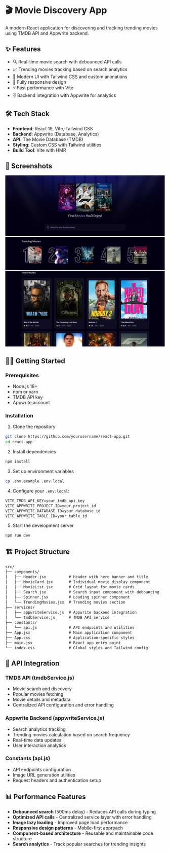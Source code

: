 # 🎬 Movie Discovery App

A modern React application for discovering and tracking trending movies using TMDB API and Appwrite backend.

## ✨ Features

- 🔍 Real-time movie search with debounced API calls
- 📈 Trending movies tracking based on search analytics
- 🎨 Modern UI with Tailwind CSS and custom animations
- 📱 Fully responsive design
- ⚡ Fast performance with Vite
- 🗄️ Backend integration with Appwrite for analytics

## 🛠️ Tech Stack

- **Frontend**: React 19, Vite, Tailwind CSS
- **Backend**: Appwrite (Database, Analytics)
- **API**: The Movie Database (TMDB)
- **Styling**: Custom CSS with Tailwind utilities
- **Build Tool**: Vite with HMR

## 📸 Screenshots

![Home Page](screenshots/home.png)
![Trending Movies](screenshots/trending.png)
![Movie Results](screenshots/movies.png)

## 🏃‍♂️ Getting Started

### Prerequisites

- Node.js 18+
- npm or yarn
- TMDB API key
- Appwrite account

### Installation

1. Clone the repository

```bash
git clone https://github.com/yourusername/react-app.git
cd react-app
```

2. Install dependencies

```bash
npm install
```

3. Set up environment variables

```bash
cp .env.example .env.local
```

4. Configure your `.env.local`:

```env
VITE_TMDB_API_KEY=your_tmdb_api_key
VITE_APPWRITE_PROJECT_ID=your_project_id
VITE_APPWRITE_DATABASE_ID=your_database_id
VITE_APPWRITE_TABLE_ID=your_table_id
```

5. Start the development server

```bash
npm run dev
```

## 🏗️ Project Structure

```
src/
├── components/
│   ├── Header.jsx          # Header with hero banner and title
│   ├── MovieCard.jsx       # Individual movie display component
│   ├── MovieList.jsx       # Grid layout for movie cards
│   ├── Search.jsx          # Search input component with debouncing
│   ├── Spinner.jsx         # Loading spinner component
│   └── TrendingMovies.jsx  # Trending movies section
├── services/
│   ├── appwriteService.js  # Appwrite backend integration
│   └── tmdbService.js      # TMDB API service
├── constants/
│   └── api.js              # API endpoints and utilities
├── App.jsx                 # Main application component
├── App.css                 # Application-specific styles
├── main.jsx                # React app entry point
└── index.css               # Global styles and Tailwind config
```

## 🔧 API Integration

### TMDB API (tmdbService.js)

- Movie search and discovery
- Popular movies fetching
- Movie details and metadata
- Centralized API configuration and error handling

### Appwrite Backend (appwriteService.js)

- Search analytics tracking
- Trending movies calculation based on search frequency
- Real-time data updates
- User interaction analytics

### Constants (api.js)

- API endpoints configuration
- Image URL generation utilities
- Request headers and authentication setup

## 📊 Performance Features

- **Debounced search** (500ms delay) - Reduces API calls during typing
- **Optimized API calls** - Centralized service layer with error handling
- **Image lazy loading** - Improved page load performance
- **Responsive design patterns** - Mobile-first approach
- **Component-based architecture** - Reusable and maintainable code structure
- **Search analytics** - Track popular searches for trending insights
